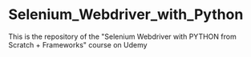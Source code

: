 # Selenium_Webdriver_with_Python
This is the repository of the "Selenium Webdriver with PYTHON from Scratch + Frameworks" course on Udemy
